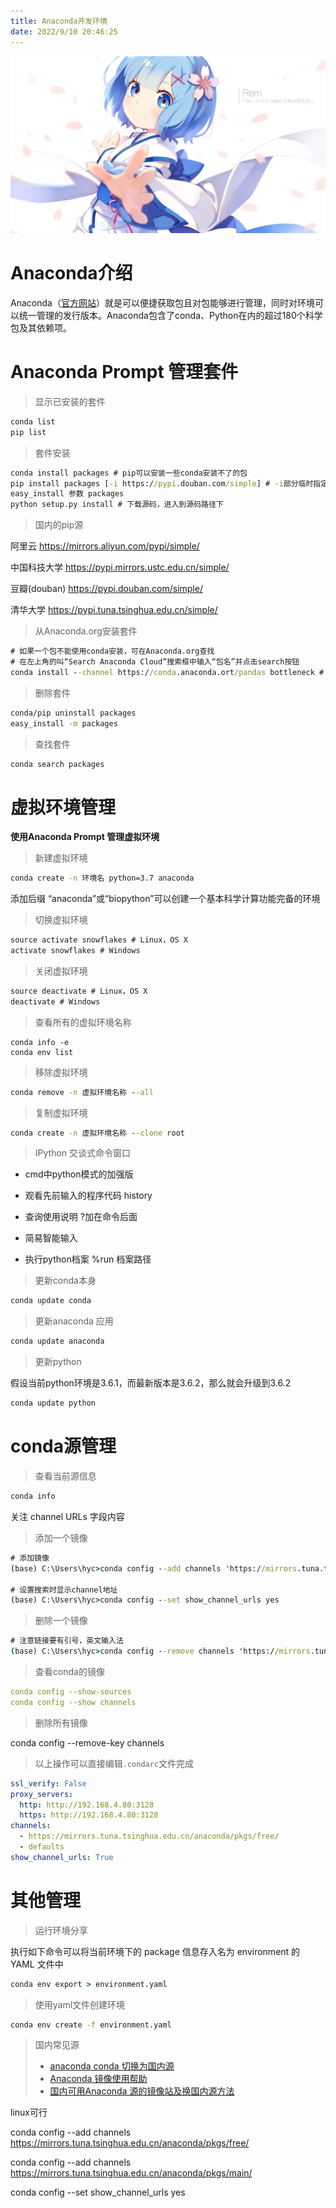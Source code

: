 ```yaml
---
title: Anaconda开发环境
date: 2022/9/10 20:46:25
---
```


![img](res/other/异世界蕾姆_1.png)

# Anaconda介绍

Anaconda（[官方网站](https://link.zhihu.com/?target=https%3A//www.anaconda.com/download/%23macos)）就是可以便捷获取包且对包能够进行管理，同时对环境可以统一管理的发行版本。Anaconda包含了conda、Python在内的超过180个科学包及其依赖项。

# Anaconda Prompt 管理套件

> 显示已安装的套件

```cmd
conda list
pip list
```

> 套件安装

```cmd
conda install packages # pip可以安装一些conda安装不了的包
pip install packages [-i https://pypi.douban.com/simple] # -i部分临时指定pip源
easy_install 参数 packages
python setup.py install # 下载源码，进入到源码路径下
```

>国内的pip源

阿里云 https://mirrors.aliyun.com/pypi/simple/

中国科技大学 https://pypi.mirrors.ustc.edu.cn/simple/

豆瓣(douban) https://pypi.douban.com/simple/

清华大学 https://pypi.tuna.tsinghua.edu.cn/simple/

>从Anaconda.org安装套件

```cmd
# 如果一个包不能使用conda安装，可在Anaconda.org查找
# 在左上角的叫“Search Anaconda Cloud”搜索框中输入“包名”并点击search按钮
conda install --channel https://conda.anaconda.ort/pandas bottleneck # 安装bottleneck包
```

> 删除套件

```cmd
conda/pip uninstall packages
easy_install -m packages
```

> 查找套件

```cmd
conda search packages
```

# 虚拟环境管理

**使用Anaconda Prompt 管理虚拟环境**

> 新建虚拟环境

```cmd
conda create -n 环境名 python=3.7 anaconda
```

添加后缀 “anaconda”或“biopython”可以创建一个基本科学计算功能完备的环境

> 切换虚拟环境

```cmd
source activate snowflakes # Linux，OS X
activate snowflakes # Windows
```

> 关闭虚拟环境

```cmd
source deactivate # Linux，OS X
deactivate # Windows
```

> 查看所有的虚拟环境名称

```
conda info -e
conda env list
```

> 移除虚拟环境

```cmd
conda remove -n 虚拟环境名称 --all
```

> 复制虚拟环境

```cmd
conda create -n 虚拟环境名称 --clone root
```

> IPython 交谈式命令窗口

* cmd中python模式的加强版

* 观看先前输入的程序代码 history

* 查询使用说明 ?加在命令后面

* 简易智能输入

* 执行python档案 %run 档案路径

> 更新conda本身

```powershell
conda update conda
```

> 更新anaconda 应用

```cmd
conda update anaconda
```

> 更新python

假设当前python环境是3.6.1，而最新版本是3.6.2，那么就会升级到3.6.2

```cmd
conda update python
```



# conda源管理

> 查看当前源信息

```powershell
conda info
```

关注 channel URLs 字段内容

> 添加一个镜像

```cmd
# 添加镜像
(base) C:\Users\hyc>conda config --add channels 'https://mirrors.tuna.tsinghua.edu.cn/anaconda/pkgs/free/'

# 设置搜索时显示channel地址
(base) C:\Users\hyc>conda config --set show_channel_urls yes
```

> 删除一个镜像

```cmd
# 注意链接要有引号，英文输入法
(base) C:\Users\hyc>conda config --remove channels 'https://mirrors.tuna.tsinghua.edu.cn/anaconda/pkgs/free/'
```

> 查看conda的镜像

```yaml
conda config --show-sources
conda config --show channels
```

> 删除所有镜像

conda config --remove-key channels

> 以上操作可以直接编辑`.condarc`文件完成

```yaml
ssl_verify: False
proxy_servers:
  http: http://192.168.4.80:3128
  https: http://192.168.4.80:3128
channels:
  - https://mirrors.tuna.tsinghua.edu.cn/anaconda/pkgs/free/
  - defaults
show_channel_urls: True
```

# 其他管理

> 运行环境分享

执行如下命令可以将当前环境下的 package 信息存入名为 environment 的 YAML 文件中

```cmd
conda env export > environment.yaml
```

> 使用yaml文件创建环境

```cmd
conda env create -f environment.yaml
```

> 国内常见源
>
> * [anaconda conda 切换为国内源](https://blog.csdn.net/qq_29007291/article/details/81103603)
> * [Anaconda 镜像使用帮助](https://mirror.tuna.tsinghua.edu.cn/help/anaconda/)
> * [国内可用Anaconda 源的镜像站及换国内源方法](https://www.cnblogs.com/dereen/p/anaconda_tencent_mirrors.html)




linux可行


conda config --add channels https://mirrors.tuna.tsinghua.edu.cn/anaconda/pkgs/free/

conda config --add channels https://mirrors.tuna.tsinghua.edu.cn/anaconda/pkgs/main/

conda config --set show_channel_urls yes



